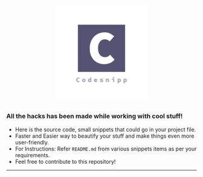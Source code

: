 <h6 align="center" ><a href="https://github.com/purveshmakode24/snippets" target="_blank" rel="noopener noreferrer"><img width="250" src="assets/logo/codesnipp-logo.png" alt="system monitor logo"></a>
<h2></h2>

### All the hacks has been made while working with cool stuff! 
- Here is the source code, small snippets that could go in your project file.
- Faster and Easier way to beautify your stuff and make things even more user-friendly.
- For Instructions: Refer `README.md` from various snippets items as per your requirements. 
- Feel free to contribute to this repository!
-----------------------------------------------------


